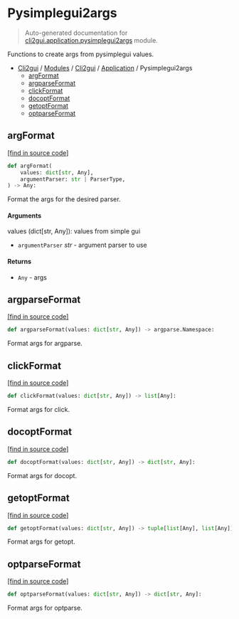 # Pysimplegui2args

> Auto-generated documentation for [cli2gui.application.pysimplegui2args](../../../../cli2gui/application/pysimplegui2args.py) module.

Functions to create args from pysimplegui values.

- [Cli2gui](../../README.md#cli2gui-index) / [Modules](../../MODULES.md#cli2gui-modules) / [Cli2gui](../index.md#cli2gui) / [Application](index.md#application) / Pysimplegui2args
    - [argFormat](#argformat)
    - [argparseFormat](#argparseformat)
    - [clickFormat](#clickformat)
    - [docoptFormat](#docoptformat)
    - [getoptFormat](#getoptformat)
    - [optparseFormat](#optparseformat)

## argFormat

[[find in source code]](../../../../cli2gui/application/pysimplegui2args.py#L60)

```python
def argFormat(
    values: dict[str, Any],
    argumentParser: str | ParserType,
) -> Any:
```

Format the args for the desired parser.

#### Arguments

values (dict[str, Any]): values from simple gui
- `argumentParser` *str* - argument parser to use

#### Returns

- `Any` - args

## argparseFormat

[[find in source code]](../../../../cli2gui/application/pysimplegui2args.py#L11)

```python
def argparseFormat(values: dict[str, Any]) -> argparse.Namespace:
```

Format args for argparse.

## clickFormat

[[find in source code]](../../../../cli2gui/application/pysimplegui2args.py#L51)

```python
def clickFormat(values: dict[str, Any]) -> list[Any]:
```

Format args for click.

## docoptFormat

[[find in source code]](../../../../cli2gui/application/pysimplegui2args.py#L41)

```python
def docoptFormat(values: dict[str, Any]) -> dict[str, Any]:
```

Format args for docopt.

## getoptFormat

[[find in source code]](../../../../cli2gui/application/pysimplegui2args.py#L36)

```python
def getoptFormat(values: dict[str, Any]) -> tuple[list[Any], list[Any]]:
```

Format args for getopt.

## optparseFormat

[[find in source code]](../../../../cli2gui/application/pysimplegui2args.py#L28)

```python
def optparseFormat(values: dict[str, Any]) -> dict[str, Any]:
```

Format args for optparse.
